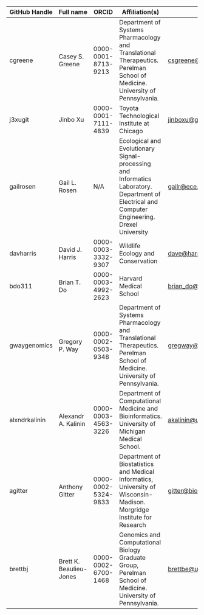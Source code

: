 | GitHub Handle | Full name | ORCID  | Affiliation(s)  | Email | Approve | Grants to Cite |
|---------------|-----------|--------|-----------------|-------|---------|----------------|
| cgreene | Casey S. Greene | 0000-0001-8713-9213 | Department of Systems Pharmacology and Translational Therapeutics. Perelman School of Medicine. University of Pennsylvania. | csgreene@upenn.edu | Yes | Gordon and Betty Moore Foundation GBMF 4552 |
| j3xugit | Jinbo Xu | 0000-0001-7111-4839 | Toyota Technological Institute at Chicago | jinboxu@gmail.com | yes | NIH R01GM089753,  NSF/BIO-1564955 |
| gailrosen | Gail L. Rosen | N/A | Ecological and Evolutionary Signal-processing and Informatics Laboratory.  Department of Electrical and Computer Engineering. Drexel University | gailr@ece.drexel.edu |  Yes | NSF #1245632 |
| davharris | David J. Harris | 0000-0003-3332-9307 | Wildlife Ecology and Conservation | dave@harris-research.me | Yes  | Gordon and Betty Moore Foundation GBMF 4563 |
| bdo311 | Brian T. Do | 0000-0003-4992-2623 | Harvard Medical School | brian_do@hms.harvard.edu | Yes     | NIGMS T32GM007753  |
| gwaygenomics | Gregory P. Way | 0000-0002-0503-9348 | Department of Systems Pharmacology and Translational Therapeutics. Perelman School of Medicine. University of Pennsylvania. | gregway@upenn.edu | Yes |  |
| alxndrkalinin | Alexandr A. Kalinin | 0000-0003-4563-3226 | Department of Computational Medicine and Bioinformatics. University of Michigan Medical School. | akalinin@umich.edu | Yes |  |
| agitter | Anthony Gitter | 0000-0002-5324-9833 | Department of Biostatistics and Medical Informatics, University of Wisconsin-Madison. Morgridge Institute for Research | gitter@biostat.wisc.edu | Yes | NIH/NIAID U54AI117924 |
| brettbj | Brett K. Beaulieu-Jones | 0000-0002-6700-1468 | Genomics and Computational Biology Graduate Group, Perelman School of Medicine. University of Pennsylvania. | brettbe@upenn.edu | YES | NIH AI116794 |
